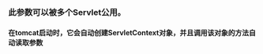 ### 此参数可以被多个Servlet公用。
#### 在tomcat启动时，它会自动创建ServletContext对象，并且调用该对象的方法自动读取参数

  <context-param>
    <param-name></param-name>
    <param-value><param-value>
  </context-param>
